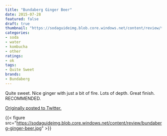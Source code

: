 ```yaml
---
title: "Bundaberg Ginger Beer"
date: 2015-07-28
featured: false
draft: true
thumbnail: "https://sodaguideimg.blob.core.windows.net/content/review/thumbs/bundaberg-ginger-beer.jpg"
categories:
- soda
- water
- kombucha
- other
ratings:
- ok
tags:
- Quite Sweet
brands:
- Bundaberg
---
```


Quite sweet. Nice ginger with just a bit of fire. Lots of depth. Great finish. RECOMMENDED.

[Originally posted to Twitter.](https://twitter.com/Cavorter/status/626052818542067714)

{{< figure src="https://sodaguideimg.blob.core.windows.net/content/review/bundaberg-ginger-beer.jpg" >}}

